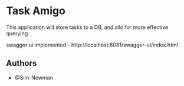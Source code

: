 
# Task Amigo

This application will store tasks to a DB, and allo for more effective querying.

swagger ui implemented - http://localhost:8081/swagger-ui/index.html

## Authors

- @Sim-Newman

